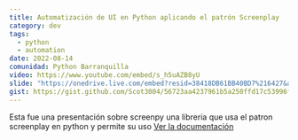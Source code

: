 ```yaml
---
title: Automatización de UI en Python aplicando el patrón Screenplay
category: dev
tags:
  - python
  - automation
date: 2022-08-14
comunidad: Python Barranquilla
video: https://www.youtube.com/embed/s_h5uAZB8yU
slide: "https://onedrive.live.com/embed?resid=38418DB61BB40BD7%216427&authkey=!AO8hWTH-VeHm43o&em=2"
gist: https://gist.github.com/Scot3004/56723aa4237961b5a250ffd17c53996f
---
```


Esta fue una presentación sobre screenpy una libreria que usa el patron screenplay en python y permite su uso
[Ver la documentación](https://screenpy-docs.readthedocs.io/en/latest/index.html)
